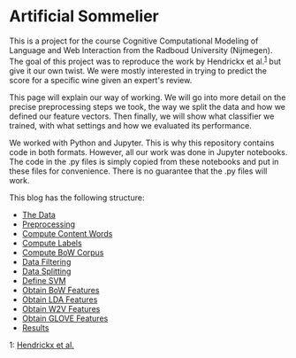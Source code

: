 # Artificial Sommelier

This is a project for the course Cognitive Computational Modeling of Language and Web Interaction from the Radboud University (Nijmegen). The goal of this project was to reproduce the work by Hendrickx et al.<sup>[1](#hendrikx-footnote)</sup> but give it our own twist. We were mostly interested in trying to predict the score for a specific wine given an expert's review. 

This page will explain our way of working. We will go into more detail on the precise preprocessing steps we took, the way we split the data and how we defined our feature vectors. Then finally, we will show what classifier we trained, with what settings and how we evaluated its performance.

We worked with Python and Jupyter. This is why this repository contains code in both formats. However, all our work was done in Jupyter notebooks. The code in the .py files is simply copied from these notebooks and put in these files for convenience. There is no guarantee that the .py files will work. 

This blog has the following structure:
* [The Data](#the-data)
* [Preprocessing](#preprocessing)
* [Compute Content Words](#compute-content-words)
* [Compute Labels](#compute-labels)
* [Compute BoW Corpus](#compute-bow-corpus)
* [Data Filtering](#data-filtering)
* [Data Splitting](#data-splitting)
* [Define SVM](#define-svm)
* [Obtain BoW Features](#obtain-bow-features)
* [Obtain LDA Features](#obtain-lda-features)
* [Obtain W2V Features](#obtain-w2v-features)
* [Obtain GLOVE Features](#obtain-glove-features)
* [Results](#results)

<a name="hendrikx-footnote">1</a>: [Hendrickx et al.](http://www.aclweb.org/anthology/P16-2050)
